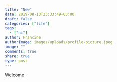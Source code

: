 ```yaml
---
title: "New"
date: 2019-08-13T23:33:49+03:00
draft: false
categories: ["life"]
tags:
  - ["hi"]
author: Francine
authorImage: images/uploads/profile-picture.jpeg
image: ""
comments: true
share: true
type: post
---
```


Welcome